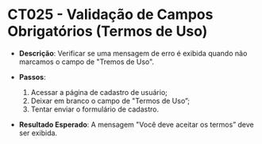 # CT025 - Validação de Campos Obrigatórios (Termos de Uso)

- **Descrição**: Verificar se uma mensagem de erro é exibida quando não marcamos o campo de "Tremos de Uso".

- **Passos**:
    1. Acessar a página de cadastro de usuário;
    2. Deixar em branco o campo de "Termos de Uso”;
    3. Tentar enviar o formulário de cadastro.

- **Resultado Esperado**: A mensagem "Você deve aceitar os termos” deve ser exibida.